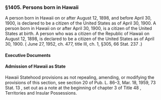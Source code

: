 <!--
url: https://uscode.house.gov/view.xhtml?req=granuleid:USC-prelim-title8-section1405&num=0&edition=prelim
date_accessed: 2024-07-28 23:45:52
-->
### §1405\. Persons born in Hawaii
 A person born in Hawaii on or after August 12, 1898, and before April 30, 1900, is declared to be a citizen of the United States as of April 30, 1900\. A person born in Hawaii on or after April 30, 1900, is a citizen of the United States at birth. A person who was a citizen of the Republic of Hawaii on August 12, 1898, is declared to be a citizen of the United States as of April 30, 1900\.
 (
 June 27, 1952, ch. 477, title III, ch. 1, §305,
 66 Stat. 237
 .)
#### **Executive Documents**
#### Admission of Hawaii as State
 Hawaii Statehood provisions as not repealing, amending, or modifying the provisions of this section, see section 20 of
 Pub. L. 86–3,
 Mar. 18, 1959,
 73 Stat. 13
 , set out as a note at the beginning of
 chapter 3 of Title 48
 , Territories and Insular Possessions.
